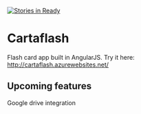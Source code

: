 [![Stories in Ready](https://badge.waffle.io/bjornakr/cartaflash.png?label=ready&title=Ready)](https://waffle.io/bjornakr/cartaflash)
# Cartaflash

Flash card app built in AngularJS. Try it here: http://cartaflash.azurewebsites.net/

## Upcoming features
Google drive integration